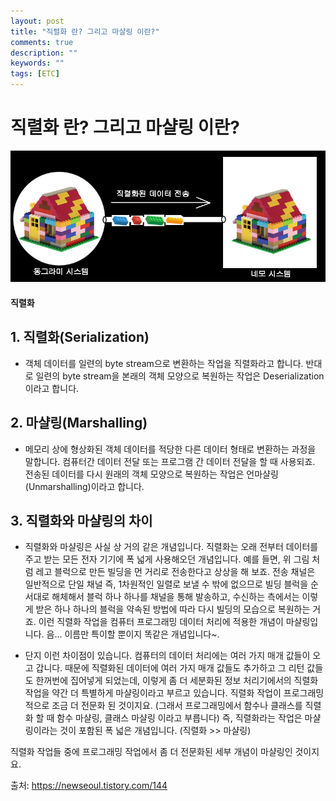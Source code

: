 ```yaml
---
layout: post
title: "직렬화 란? 그리고 마샬링 이란?"
comments: true
description: ""
keywords: ""
tags: [ETC]
---
```


# 직렬화 란? 그리고 마샬링 이란?

![15153159687362](/images/etc/15153159687362.jpg)
 
#### 직렬화
 

 

## 1. 직렬화(Serialization)

  - 객체 데이터를 일련의 byte stream으로 변환하는 작업을 직렬화라고 합니다. 반대로 일련의 byte stream을 본래의 객체 모양으로 복원하는 작업은 Deserialization 이라고 합니다.

 

## 2. 마샬링(Marshalling)

  - 메모리 상에 형상화된 객체 데이터를 적당한 다른 데이터 형태로 변환하는 과정을 말합니다. 컴퓨터간 데이터 전달 또는 프로그램 간 데이터 전달을 할 때 사용되죠. 전송된 데이터를 다시 원래의 객체 모양으로 복원하는 작업은 언마샬링(Unmarshalling)이라고 합니다.

 

## 3. 직렬화와 마샬링의 차이

   - 직렬화와 마샬링은 사실 상 거의 같은 개념입니다. 직렬화는 오래 전부터 데이터를 주고 받는 모든 전자 기기에 폭 넓게 사용해오던 개념입니다. 예를 들면, 위 그림 처럼 레고 블럭으로 만든 빌딩을 먼 거리로 전송한다고 상상을 해 보죠. 전송 채널은 일반적으로 단일 채널 즉, 1차원적인 일렬로 보낼 수 밖에 없으므로 빌딩 블럭을 순서대로 해체해서 블럭 하나 하나를 채널을 통해 발송하고, 수신하는 측에서는 이렇게 받은 하나 하나의 블럭을 약속된 방법에 따라 다시 빌딩의 모습으로 복원하는 거죠. 이런 직렬화 작업을 컴퓨터 프로그래밍 데이터 처리에 적용한 개념이 마샬링입니다. 음... 이름만 특이할 뿐이지 똑같은 개념입니다~.

 

  - 단지 이런 차이점이 있습니다. 컴퓨터의 데이터 처리에는 여러 가지 매개 값들이 오고 갑니다. 때문에 직렬화된 데이터에 여러 가지 매개 값들도 추가하고 그 리턴 값들도 한꺼번에 집어넣게 되었는데, 이렇게 좀 더 세분화된 정보 처리기에서의 직렬화 작업을 약간 더 특별하게 마샬링이라고 부르고 있습니다. 직렬화 작업이 프로그래밍적으로 조금 더 전문화 된 것이지요. (그래서 프로그래밍에서 함수나 클래스를 직렬화 할 때 함수 마샬링, 클래스 마샬링 이라고 부릅니다) 즉, 직렬화라는 작업은 마샬링이라는 것이 포함된 폭 넓은 개념입니다. (직렬화 >> 마샬링) 

  직렬화 작업들 중에 프로그래밍 작업에서 좀 더 전문화된 세부 개념이 마샬링인 것이지요.


  출처: https://newseoul.tistory.com/144